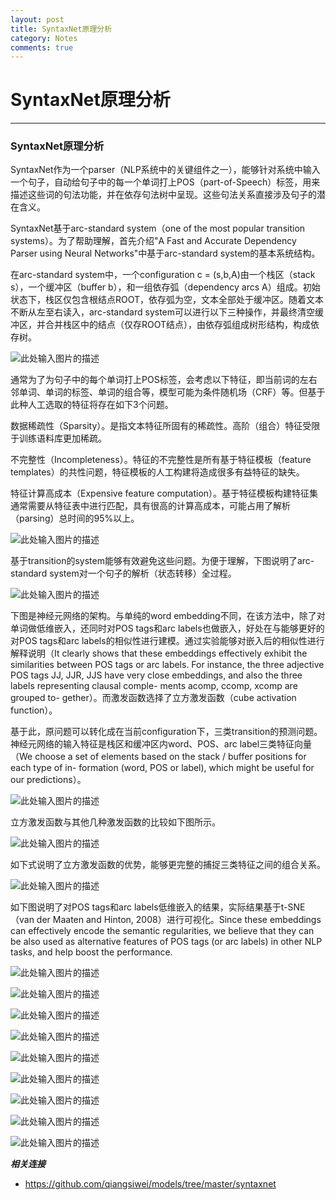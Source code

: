 ```yaml
---
layout: post
title: SyntaxNet原理分析
category: Notes
comments: true
---
```


# SyntaxNet原理分析

------

### SyntaxNet原理分析

SyntaxNet作为一个parser（NLP系统中的关键组件之一），能够针对系统中输入一个句子，自动给句子中的每一个单词打上POS（part-of-Speech）标签，用来描述这些词的句法功能，并在依存句法树中呈现。这些句法关系直接涉及句子的潜在含义。

SyntaxNet基于arc-standard system（one of the most popular transition systems）。为了帮助理解，首先介绍"A Fast and Accurate Dependency Parser using Neural Networks"中基于arc-standard system的基本系统结构。

在arc-standard system中，一个configuration c = (s,b,A)由一个栈区（stack s），一个缓冲区（buffer b），和一组依存弧（dependency arcs A）组成。初始状态下，栈区仅包含根结点ROOT，依存弧为空，文本全部处于缓冲区。随着文本不断从左至右读入，arc-standard system可以进行以下三种操作，并最终清空缓冲区，并合并栈区中的结点（仅存ROOT结点），由依存弧组成树形结构，构成依存树。

![此处输入图片的描述][1]

通常为了为句子中的每个单词打上POS标签，会考虑以下特征，即当前词的左右邻单词、单词的标签、单词的组合等，模型可能为条件随机场（CRF）等。但基于此种人工选取的特征将存在如下3个问题。

数据稀疏性（Sparsity）。是指文本特征所固有的稀疏性。高阶（组合）特征受限于训练语料库更加稀疏。

不完整性（Incompleteness）。特征的不完整性是所有基于特征模板（feature templates）的共性问题，特征模板的人工构建将造成很多有益特征的缺失。

特征计算高成本（Expensive feature computation）。基于特征模板构建特征集通常需要从特征表中进行匹配，具有很高的计算高成本，可能占用了解析（parsing）总时间的95%以上。

![此处输入图片的描述][2]

基于transition的system能够有效避免这些问题。为便于理解，下图说明了arc-standard system对一个句子的解析（状态转移）全过程。

![此处输入图片的描述][3]

下图是神经元网络的架构。与单纯的word embedding不同，在该方法中，除了对单词做低维嵌入，还同时对POS tags和arc labels也做嵌入，好处在与能够更好的对POS tags和arc labels的相似性进行建模。通过实验能够对嵌入后的相似性进行解释说明（It clearly shows that these embeddings effectively exhibit the similarities between POS tags or arc labels. For instance, the three adjective POS tags JJ, JJR, JJS have very close embeddings, and also the three labels representing clausal comple- ments acomp, ccomp, xcomp are grouped to- gether）。而激发函数选择了立方激发函数（cube activation function）。

基于此，原问题可以转化成在当前configuration下，三类transition的预测问题。神经元网络的输入特征是栈区和缓冲区内word、POS、arc label三类特征向量（We choose a set of elements based on the stack / buffer positions for each type of in- formation (word, POS or label), which might be useful for our predictions）。

![此处输入图片的描述][4]

立方激发函数与其他几种激发函数的比较如下图所示。

![此处输入图片的描述][5]

如下式说明了立方激发函数的优势，能够更完整的捕捉三类特征之间的组合关系。

![此处输入图片的描述][6]

如下图说明了对POS tags和arc labels低维嵌入的结果，实际结果基于t-SNE（van der Maaten and Hinton, 2008）进行可视化。Since these embeddings can effectively encode the semantic regularities, we believe that they can be also used as alternative features of POS tags (or arc labels) in other NLP tasks, and help boost the performance.

![此处输入图片的描述][7]

![此处输入图片的描述][8]

![此处输入图片的描述][9]

![此处输入图片的描述][10]

![此处输入图片的描述][11]

![此处输入图片的描述][12]

![此处输入图片的描述][13]

![此处输入图片的描述][14]

![此处输入图片的描述][15]

***相关连接***

 - https://github.com/qiangsiwei/models/tree/master/syntaxnet


  [1]: https://raw.githubusercontent.com/qiangsiwei/blog/gh-pages/_figures/2016-05-18-SyntaxNet/2016-05-18-SyntaxNet_1.png
  [2]: https://raw.githubusercontent.com/qiangsiwei/blog/gh-pages/_figures/2016-05-18-SyntaxNet/2016-05-18-SyntaxNet_2.png
  [3]: https://raw.githubusercontent.com/qiangsiwei/blog/gh-pages/_figures/2016-05-18-SyntaxNet/2016-05-18-SyntaxNet_3.png
  [4]: https://raw.githubusercontent.com/qiangsiwei/blog/gh-pages/_figures/2016-05-18-SyntaxNet/2016-05-18-SyntaxNet_4.png
  [5]: https://raw.githubusercontent.com/qiangsiwei/blog/gh-pages/_figures/2016-05-18-SyntaxNet/2016-05-18-SyntaxNet_5.png
  [6]: https://raw.githubusercontent.com/qiangsiwei/blog/gh-pages/_figures/2016-05-18-SyntaxNet/2016-05-18-SyntaxNet_6.png
  [7]: https://raw.githubusercontent.com/qiangsiwei/blog/gh-pages/_figures/2016-05-18-SyntaxNet/2016-05-18-SyntaxNet_7.png
  [8]: https://raw.githubusercontent.com/qiangsiwei/blog/gh-pages/_figures/2016-05-18-SyntaxNet/2016-05-18-SyntaxNet_8.png
  [9]: https://raw.githubusercontent.com/qiangsiwei/blog/gh-pages/_figures/2016-05-18-SyntaxNet/2016-05-18-SyntaxNet_9.png
  [10]: https://raw.githubusercontent.com/qiangsiwei/blog/gh-pages/_figures/2016-05-18-SyntaxNet/2016-05-18-SyntaxNet_10.png
  [11]: https://raw.githubusercontent.com/qiangsiwei/blog/gh-pages/_figures/2016-05-18-SyntaxNet/2016-05-18-SyntaxNet_11.png
  [12]: https://raw.githubusercontent.com/qiangsiwei/blog/gh-pages/_figures/2016-05-18-SyntaxNet/2016-05-18-SyntaxNet_12.png
  [13]: https://raw.githubusercontent.com/qiangsiwei/blog/gh-pages/_figures/2016-05-18-SyntaxNet/2016-05-18-SyntaxNet_13.png
  [14]: https://raw.githubusercontent.com/qiangsiwei/blog/gh-pages/_figures/2016-05-18-SyntaxNet/2016-05-18-SyntaxNet_14.png
  [15]: https://raw.githubusercontent.com/qiangsiwei/blog/gh-pages/_figures/2016-05-18-SyntaxNet/2016-05-18-SyntaxNet_15.png

